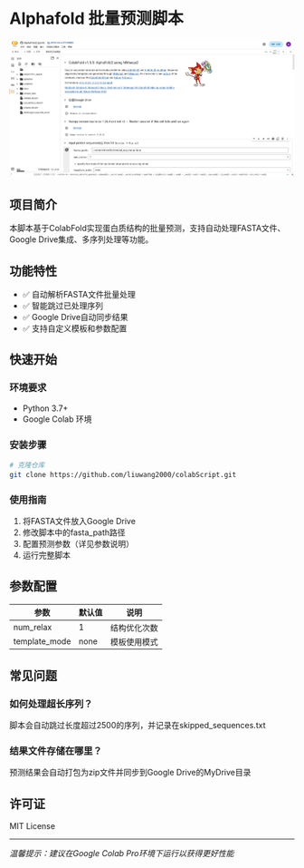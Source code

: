# Alphafold 批量预测脚本

![运行效果截图](screenshot.png)

## 项目简介
本脚本基于ColabFold实现蛋白质结构的批量预测，支持自动处理FASTA文件、Google Drive集成、多序列处理等功能。

## 功能特性
- ✅ 自动解析FASTA文件批量处理
- ✅ 智能跳过已处理序列
- ✅ Google Drive自动同步结果
- ✅ 支持自定义模板和参数配置

## 快速开始
### 环境要求
- Python 3.7+
- Google Colab 环境

### 安装步骤
```bash
# 克隆仓库
git clone https://github.com/liuwang2000/colabScript.git
```

### 使用指南
1. 将FASTA文件放入Google Drive
2. 修改脚本中的fasta_path路径
3. 配置预测参数（详见参数说明）
4. 运行完整脚本

## 参数配置
| 参数 | 默认值 | 说明 |
|------|--------|-----|
| num_relax | 1 | 结构优化次数 |
| template_mode | none | 模板使用模式 |

## 常见问题
### 如何处理超长序列？
脚本会自动跳过长度超过2500的序列，并记录在skipped_sequences.txt

### 结果文件存储在哪里？
预测结果会自动打包为zip文件并同步到Google Drive的MyDrive目录

## 许可证
MIT License

---
*温馨提示：建议在Google Colab Pro环境下运行以获得更好性能*

